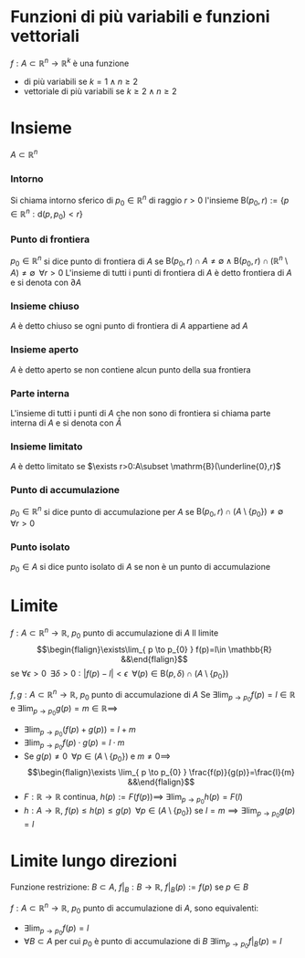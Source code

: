 # Funzioni di più variabili e funzioni vettoriali
$f:A\subset \mathbb{R}^{n}\to \mathbb{R}^{k}$ è una funzione
- di più variabili se $k=1 \land n\geq2$
- vettoriale di più variabili se $k\geq2 \land n\geq2$

# Insieme
$A\subset \mathbb{R}^{n}$

### Intorno
Si chiama intorno sferico di $p_{0}\in \mathbb{R}^{n}$ di raggio $r>0$ l'insieme $\mathrm{B}(p_{0},r):=\{ p \in \mathbb{R}^{n}:\mathrm{d}(p,p_{0})<r \}$

### Punto di frontiera
$p_{0}\in \mathbb{R}^{n}$ si dice punto di frontiera di $A$ se $\mathrm{B}(p_{0},r)\cap A\neq \emptyset \land \mathrm{B}(p_{0},r)\cap(\mathbb{R}^{n}\setminus A)\neq \emptyset\;\;\forall r>0$
L'insieme di tutti i punti di frontiera di $A$ è detto frontiera di $A$ e si denota con $\partial A$

### Insieme chiuso
$A$ è detto chiuso se ogni punto di frontiera di $A$ appartiene ad $A$

### Insieme aperto
$A$ è detto aperto se non contiene alcun punto della sua frontiera

### Parte interna
L'insieme di tutti i punti di $A$ che non sono di frontiera si chiama parte interna di $A$ e si denota con $\mathring{A}$

### Insieme limitato
$A$ è detto limitato se $\exists r>0:A\subset \mathrm{B}(\underline{0},r)$

### Punto di accumulazione
$p_{0}\in \mathbb{R}^{n}$ si dice punto di accumulazione per $A$ se $\mathrm{B}(p_{0},r)\cap(A\setminus \{ p_{0} \})\neq \emptyset\;\;\forall r>0$

### Punto isolato
$p_{0}\in A$ si dice punto isolato di $A$ se non è un punto di accumulazione

# Limite
$f:A \subset\mathbb{R}^{n}\to \mathbb{R}$, $p_{0}$ punto di accumulazione di $A$
Il limite
$$\begin{flalign}\exists\lim_{ p \to p_{0} } f(p)=l\in \mathbb{R} &&\end{flalign}$$
se
$\forall\epsilon>0\;\;\exists\delta>0:|f(p)-l|<\epsilon\;\;\forall(p)\in \mathrm{B}(p,\delta)\cap (A\setminus \{ p_{0} \})$

$f,g:A\subset \mathbb{R}^{n}\to \mathbb{R}$, $p_{0}$ punto di accumulazione di $A$
Se $\exists \lim_{ p \to p_{0} }f(p)=l\in \mathbb{R}$ e $\exists \lim_{ p \to p_{0} }g(p)=m\in \mathbb{R}\implies$
- $\exists \lim_{ p \to p_{0} }(f(p)+g(p))=l+m$
- $\exists \lim_{ p \to p_{0} }f(p)\cdot g(p)=l\cdot m$
- Se $g(p)\neq0\;\;\forall p \in(A\setminus \{ p_{0} \})$ e $m\neq0\implies$$$\begin{flalign}\exists \lim_{ p \to p_{0} } \frac{f(p)}{g(p)}=\frac{l}{m} &&\end{flalign}$$
- $F:\mathbb{R}\to \mathbb{R}$ continua, $h(p):=F(f(p))\implies$ $\exists \lim_{ p \to p_{0} }h(p)=F(l)$
- $h:A\to \mathbb{R}$, $f(p)\leq h(p)\leq g(p)\;\;\forall p \in(A\setminus \{ p_{0} \})$ se $l=m\implies \exists \lim_{ p \to p_{0} }g(p)=l$

# Limite lungo direzioni
Funzione restrizione: $B\subset A$, $f|_{B}:B\to \mathbb{R}$, $f|_{B}(p):=f(p)$ se $p \in B$

$f:A\subset \mathbb{R}^{n}\to \mathbb{R}$, $p_{0}$ punto di accumulazione di $A$, sono equivalenti:
- $\exists \lim_{ p \to p_{0} }f(p)=l$
- $\forall B\subset A$ per cui $p_{0}$ è punto di accumulazione di $B$ $\exists \lim_{ p \to p_{0} }f|_{B}(p)=l$
